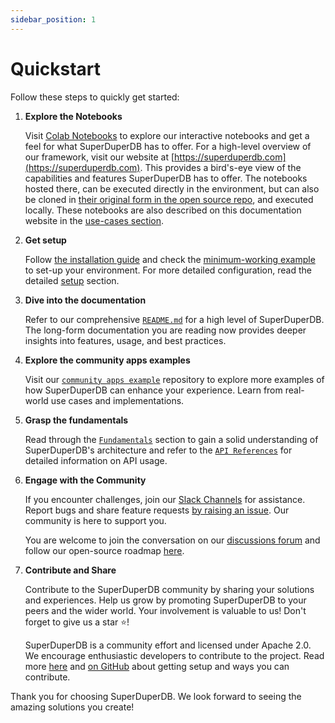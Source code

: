 ```yaml
---
sidebar_position: 1
---
```


# Quickstart

Follow these steps to quickly get started:

1. **Explore the Notebooks**

    Visit [Colab Notebooks](https://colab.research.google.com/github/SuperDuperDB/superduperdb/blob/main/examples/) to explore our interactive notebooks and get a feel for what SuperDuperDB has to offer. For a high-level overview of our framework, visit our website at [https://superduperdb.com](https://superduperdb.com). This provides a bird's-eye view of the capabilities and features SuperDuperDB has to offer. The notebooks
    hosted there, can be executed directly in the environment, but can also be cloned in [their original form in the open source repo](https://github.com/SuperDuperDB/superduperdb/tree/main/examples), and executed locally.
    These notebooks are also described on this documentation website in the [use-cases section](/docs/use-cases).

2. **Get setup**

    Follow [the installation guide](./installation.md) and check the [minimum-working example](./minimum_working_example.md)
    to set-up your environment. For more detailed configuration, read the detailed [setup](/docs/category/setup) section.

3. **Dive into the documentation**

    Refer to our comprehensive [`README.md`](https://github.com/superDuperDB/) for a high level of SuperDuperDB. The long-form documentation you are reading now provides deeper insights into features, usage, and best practices.

4. **Explore the community apps examples**

    Visit our [`community apps example`](https://github.com/superDuperDB/superduper-community-apps) repository to explore more examples of how SuperDuperDB can enhance your experience. Learn from real-world use cases and implementations.

5. **Grasp the fundamentals**

    Read through the [`Fundamentals`](../fundamentals/glossary) section to gain a solid understanding of SuperDuperDB's architecture and refer to the [`API References`](https://docs.superduperdb.com/apidocs/source/superduperdb.html) for detailed information on API usage.

6. **Engage with the Community**

    If you encounter challenges, join our [Slack Channels](https://join.slack.com/t/superduperdb/shared_invite/zt-1zuojj0k0-RjAYBs1TDsvEa7yaFGa6QA) for assistance. Report bugs and share feature requests [by raising an issue]((https://github.com/SuperDuperDB/superduperdb/issues).). Our community is here to support you.

    You are welcome to join the conversation on our [discussions forum](https://github.com/SuperDuperDB/superduperdb/discussions) and follow our open-source roadmap [here](https://github.com/orgs/SuperDuperDB/projects/1/views/10).

7. **Contribute and Share**

    Contribute to the SuperDuperDB community by sharing your solutions and experiences. 
    Help us grow by promoting SuperDuperDB to your peers and the wider world. Your involvement is valuable to us! Don't forget to give us a star ⭐!

    SuperDuperDB is a community effort and licensed under Apache 2.0. We encourage enthusiastic developers to contribute to the project. Read more [here](../setup/contributing) and [on GitHub](https://github.com/SuperDuperDB/superduperdb/) about getting setup and ways you can contribute.

Thank you for choosing SuperDuperDB. We look forward to seeing the amazing solutions you create!
